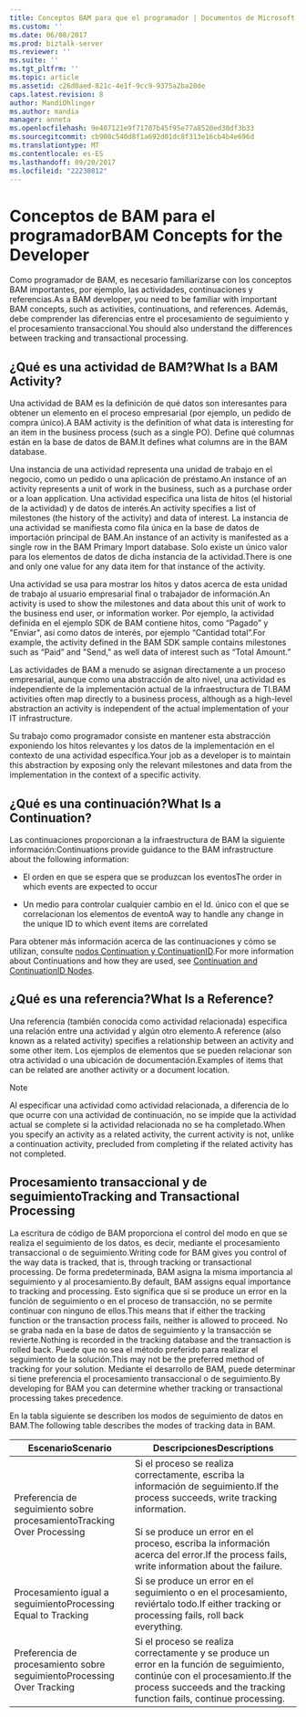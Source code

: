 ```yaml
---
title: Conceptos BAM para que el programador | Documentos de Microsoft
ms.custom: ''
ms.date: 06/08/2017
ms.prod: biztalk-server
ms.reviewer: ''
ms.suite: ''
ms.tgt_pltfrm: ''
ms.topic: article
ms.assetid: c26d0aed-821c-4e1f-9cc9-9375a2ba28de
caps.latest.revision: 8
author: MandiOhlinger
ms.author: mandia
manager: anneta
ms.openlocfilehash: 9e407121e9f71707b45f95e77a8520ed30df3b33
ms.sourcegitcommit: cb908c540d8f1a692d01dc8f313e16cb4b4e696d
ms.translationtype: MT
ms.contentlocale: es-ES
ms.lasthandoff: 09/20/2017
ms.locfileid: "22230812"
---
```

# <a name="bam-concepts-for-the-developer"></a><span data-ttu-id="4f9f4-102">Conceptos de BAM para el programador</span><span class="sxs-lookup"><span data-stu-id="4f9f4-102">BAM Concepts for the Developer</span></span>
<span data-ttu-id="4f9f4-103">Como programador de BAM, es necesario familiarizarse con los conceptos BAM importantes, por ejemplo, las actividades, continuaciones y referencias.</span><span class="sxs-lookup"><span data-stu-id="4f9f4-103">As a BAM developer, you need to be familiar with important BAM concepts, such as activities, continuations, and references.</span></span> <span data-ttu-id="4f9f4-104">Además, debe comprender las diferencias entre el procesamiento de seguimiento y el procesamiento transaccional.</span><span class="sxs-lookup"><span data-stu-id="4f9f4-104">You should also understand the differences between tracking and transactional processing.</span></span>  
  
## <a name="what-is-a-bam-activity"></a><span data-ttu-id="4f9f4-105">¿Qué es una actividad de BAM?</span><span class="sxs-lookup"><span data-stu-id="4f9f4-105">What Is a BAM Activity?</span></span>  
 <span data-ttu-id="4f9f4-106">Una actividad de BAM es la definición de qué datos son interesantes para obtener un elemento en el proceso empresarial (por ejemplo, un pedido de compra único).</span><span class="sxs-lookup"><span data-stu-id="4f9f4-106">A BAM activity is the definition of what data is interesting for an item in the business process (such as a single PO).</span></span> <span data-ttu-id="4f9f4-107">Define qué columnas están en la base de datos de BAM.</span><span class="sxs-lookup"><span data-stu-id="4f9f4-107">It defines what columns are in the BAM database.</span></span>  
  
 <span data-ttu-id="4f9f4-108">Una instancia de una actividad representa una unidad de trabajo en el negocio, como un pedido o una aplicación de préstamo.</span><span class="sxs-lookup"><span data-stu-id="4f9f4-108">An instance of an activity represents a unit of work in the business, such as a purchase order or a loan application.</span></span> <span data-ttu-id="4f9f4-109">Una actividad especifica una lista de hitos (el historial de la actividad) y de datos de interés.</span><span class="sxs-lookup"><span data-stu-id="4f9f4-109">An activity specifies a list of milestones (the history of the activity) and data of interest.</span></span> <span data-ttu-id="4f9f4-110">La instancia de una actividad se manifiesta como fila única en la base de datos de importación principal de BAM.</span><span class="sxs-lookup"><span data-stu-id="4f9f4-110">An instance of an activity is manifested as a single row in the BAM Primary Import database.</span></span> <span data-ttu-id="4f9f4-111">Solo existe un único valor para los elementos de datos de dicha instancia de la actividad.</span><span class="sxs-lookup"><span data-stu-id="4f9f4-111">There is one and only one value for any data item for that instance of the activity.</span></span>  
  
 <span data-ttu-id="4f9f4-112">Una actividad se usa para mostrar los hitos y datos acerca de esta unidad de trabajo al usuario empresarial final o trabajador de información.</span><span class="sxs-lookup"><span data-stu-id="4f9f4-112">An activity is used to show the milestones and data about this unit of work to the business end user, or information worker.</span></span> <span data-ttu-id="4f9f4-113">Por ejemplo, la actividad definida en el ejemplo SDK de BAM contiene hitos, como “Pagado” y "Enviar", así como datos de interés, por ejemplo “Cantidad total”.</span><span class="sxs-lookup"><span data-stu-id="4f9f4-113">For example, the activity defined in the BAM SDK sample contains milestones such as “Paid” and "Send," as well data of interest such as “Total Amount.”</span></span>  
  
 <span data-ttu-id="4f9f4-114">Las actividades de BAM a menudo se asignan directamente a un proceso empresarial, aunque como una abstracción de alto nivel, una actividad es independiente de la implementación actual de la infraestructura de TI.</span><span class="sxs-lookup"><span data-stu-id="4f9f4-114">BAM activities often map directly to a business process, although as a high-level abstraction an activity is independent of the actual implementation of your IT infrastructure.</span></span>  
  
 <span data-ttu-id="4f9f4-115">Su trabajo como programador consiste en mantener esta abstracción exponiendo los hitos relevantes y los datos de la implementación en el contexto de una actividad específica.</span><span class="sxs-lookup"><span data-stu-id="4f9f4-115">Your job as a developer is to maintain this abstraction by exposing only the relevant milestones and data from the implementation in the context of a specific activity.</span></span>  
  
## <a name="what-is-a-continuation"></a><span data-ttu-id="4f9f4-116">¿Qué es una continuación?</span><span class="sxs-lookup"><span data-stu-id="4f9f4-116">What Is a Continuation?</span></span>  
 <span data-ttu-id="4f9f4-117">Las continuaciones proporcionan a la infraestructura de BAM la siguiente información:</span><span class="sxs-lookup"><span data-stu-id="4f9f4-117">Continuations provide guidance to the BAM infrastructure about the following information:</span></span>  
  
-   <span data-ttu-id="4f9f4-118">El orden en que se espera que se produzcan los eventos</span><span class="sxs-lookup"><span data-stu-id="4f9f4-118">The order in which events are expected to occur</span></span>  
  
-   <span data-ttu-id="4f9f4-119">Un medio para controlar cualquier cambio en el Id. único con el que se correlacionan los elementos de evento</span><span class="sxs-lookup"><span data-stu-id="4f9f4-119">A way to handle any change in the unique ID to which event items are correlated</span></span>  
  
 <span data-ttu-id="4f9f4-120">Para obtener más información acerca de las continuaciones y cómo se utilizan, consulte [nodos Continuation y ContinuationID](../core/continuation-and-continuationid-nodes.md).</span><span class="sxs-lookup"><span data-stu-id="4f9f4-120">For more information about Continuations and how they are used, see [Continuation and ContinuationID Nodes](../core/continuation-and-continuationid-nodes.md).</span></span>  
  
## <a name="what-is-a-reference"></a><span data-ttu-id="4f9f4-121">¿Qué es una referencia?</span><span class="sxs-lookup"><span data-stu-id="4f9f4-121">What Is a Reference?</span></span>  
 <span data-ttu-id="4f9f4-122">Una referencia (también conocida como actividad relacionada) especifica una relación entre una actividad y algún otro elemento.</span><span class="sxs-lookup"><span data-stu-id="4f9f4-122">A reference (also known as a related activity) specifies a relationship between an activity and some other item.</span></span> <span data-ttu-id="4f9f4-123">Los ejemplos de elementos que se pueden relacionar son otra actividad o una ubicación de documentación.</span><span class="sxs-lookup"><span data-stu-id="4f9f4-123">Examples of items that can be related are another activity or a document location.</span></span>  
  
> [!NOTE]
>  <span data-ttu-id="4f9f4-124">Al especificar una actividad como actividad relacionada, a diferencia de lo que ocurre con una actividad de continuación, no se impide que la actividad actual se complete si la actividad relacionada no se ha completado.</span><span class="sxs-lookup"><span data-stu-id="4f9f4-124">When you specify an activity as a related activity, the current activity is not, unlike a continuation activity, precluded from completing if the related activity has not completed.</span></span>  
  
## <a name="tracking-and-transactional-processing"></a><span data-ttu-id="4f9f4-125">Procesamiento transaccional y de seguimiento</span><span class="sxs-lookup"><span data-stu-id="4f9f4-125">Tracking and Transactional Processing</span></span>  
 <span data-ttu-id="4f9f4-126">La escritura de código de BAM proporciona el control del modo en que se realiza el seguimiento de los datos, es decir, mediante el procesamiento transaccional o de seguimiento.</span><span class="sxs-lookup"><span data-stu-id="4f9f4-126">Writing code for BAM gives you control of the way data is tracked, that is, through tracking or transactional processing.</span></span> <span data-ttu-id="4f9f4-127">De forma predeterminada, BAM asigna la misma importancia al seguimiento y al procesamiento.</span><span class="sxs-lookup"><span data-stu-id="4f9f4-127">By default, BAM assigns equal importance to tracking and processing.</span></span> <span data-ttu-id="4f9f4-128">Esto significa que si se produce un error en la función de seguimiento o en el proceso de transacción, no se permite continuar con ninguno de ellos.</span><span class="sxs-lookup"><span data-stu-id="4f9f4-128">This means that if either the tracking function or the transaction process fails, neither is allowed to proceed.</span></span> <span data-ttu-id="4f9f4-129">No se graba nada en la base de datos de seguimiento y la transacción se revierte.</span><span class="sxs-lookup"><span data-stu-id="4f9f4-129">Nothing is recorded in the tracking database and the transaction is rolled back.</span></span> <span data-ttu-id="4f9f4-130">Puede que no sea el método preferido para realizar el seguimiento de la solución.</span><span class="sxs-lookup"><span data-stu-id="4f9f4-130">This may not be the preferred method of tracking for your solution.</span></span> <span data-ttu-id="4f9f4-131">Mediante el desarrollo de BAM, puede determinar si tiene preferencia el procesamiento transaccional o de seguimiento.</span><span class="sxs-lookup"><span data-stu-id="4f9f4-131">By developing for BAM you can determine whether tracking or transactional processing takes precedence.</span></span>  
  
 <span data-ttu-id="4f9f4-132">En la tabla siguiente se describen los modos de seguimiento de datos en BAM.</span><span class="sxs-lookup"><span data-stu-id="4f9f4-132">The following table describes the modes of tracking data in BAM.</span></span>  
  
|<span data-ttu-id="4f9f4-133">Escenario</span><span class="sxs-lookup"><span data-stu-id="4f9f4-133">Scenario</span></span>|<span data-ttu-id="4f9f4-134">Descripciones</span><span class="sxs-lookup"><span data-stu-id="4f9f4-134">Descriptions</span></span>|  
|--------------|------------------|  
|<span data-ttu-id="4f9f4-135">Preferencia de seguimiento sobre procesamiento</span><span class="sxs-lookup"><span data-stu-id="4f9f4-135">Tracking Over Processing</span></span>|<span data-ttu-id="4f9f4-136">Si el proceso se realiza correctamente, escriba la información de seguimiento.</span><span class="sxs-lookup"><span data-stu-id="4f9f4-136">If the process succeeds, write tracking information.</span></span><br /><br /> <span data-ttu-id="4f9f4-137">Si se produce un error en el proceso, escriba la información acerca del error.</span><span class="sxs-lookup"><span data-stu-id="4f9f4-137">If the process fails, write information about the failure.</span></span>|  
|<span data-ttu-id="4f9f4-138">Procesamiento igual a seguimiento</span><span class="sxs-lookup"><span data-stu-id="4f9f4-138">Processing Equal to Tracking</span></span>|<span data-ttu-id="4f9f4-139">Si se produce un error en el seguimiento o en el procesamiento, reviértalo todo.</span><span class="sxs-lookup"><span data-stu-id="4f9f4-139">If either tracking or processing fails, roll back everything.</span></span>|  
|<span data-ttu-id="4f9f4-140">Preferencia de procesamiento sobre seguimiento</span><span class="sxs-lookup"><span data-stu-id="4f9f4-140">Processing Over Tracking</span></span>|<span data-ttu-id="4f9f4-141">Si el proceso se realiza correctamente y se produce un error en la función de seguimiento, continúe con el procesamiento.</span><span class="sxs-lookup"><span data-stu-id="4f9f4-141">If the process succeeds and the tracking function fails, continue processing.</span></span>|